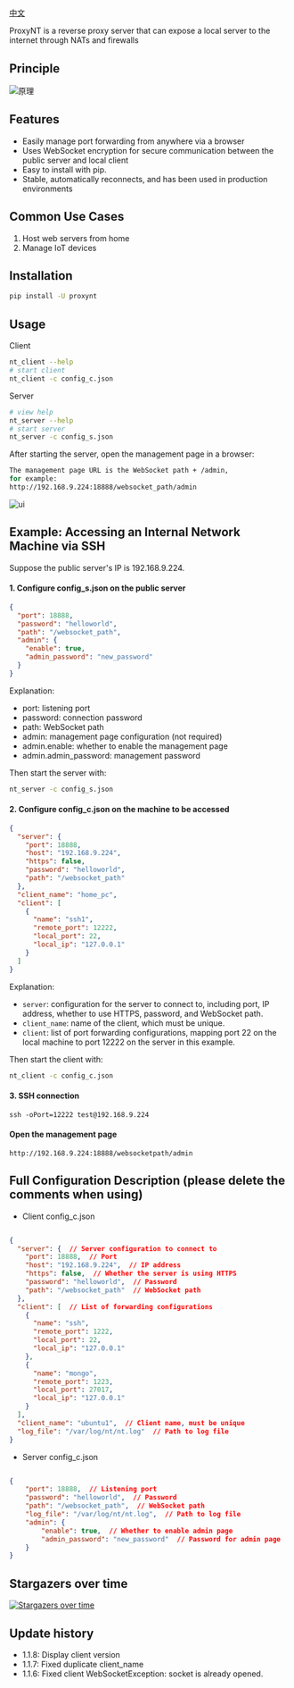 # 

[中文](./readme.md)

ProxyNT is a reverse proxy server that can expose a local server to the internet through NATs and firewalls
## Principle

![原理](https://i.imgtg.com/2023/02/08/cqhoI.png)


## Features
- Easily manage port forwarding from anywhere via a browser
- Uses WebSocket encryption for secure communication between the public server and local client
- Easy to install with pip.
- Stable, automatically reconnects, and has been used in production environments

## Common Use Cases

1. Host web servers from home
2. Manage IoT devices

## Installation

```bash
pip install -U proxynt
```


## Usage
Client
```bash
nt_client --help
# start client
nt_client -c config_c.json
```
Server

```bash
# view help
nt_server --help
# start server
nt_server -c config_s.json
```
After starting the server, open the management page in a browser:
```bash
The management page URL is the WebSocket path + /admin,
for example:
http://192.168.9.224:18888/websocket_path/admin
```
![ui](https://i.imgtg.com/2023/02/08/cqirD.png)

## Example: Accessing an Internal Network Machine via SSH

Suppose the public server's IP is 192.168.9.224.

#### 1. Configure config_s.json on the public server


```json
{
  "port": 18888,
  "password": "helloworld",
  "path": "/websocket_path",
  "admin": {
    "enable": true,  
    "admin_password": "new_password"  
  }
}
```
Explanation:

- port: listening port
- password: connection password
- path: WebSocket path
- admin: management page configuration (not required)
- admin.enable: whether to enable the management page
- admin.admin_password: management password

Then start the server with:
```bash
nt_server -c config_s.json
```

#### 2. Configure config_c.json on the machine to be accessed

```json
{
  "server": {
    "port": 18888,
    "host": "192.168.9.224",
    "https": false,
    "password": "helloworld",
    "path": "/websocket_path"
  },
  "client_name": "home_pc",
  "client": [
    {
      "name": "ssh1",
      "remote_port": 12222,
      "local_port": 22,
      "local_ip": "127.0.0.1"
    }
  ]
}
```

Explanation:

- `server`: configuration for the server to connect to, including port, IP address, whether to use HTTPS, password, and WebSocket path.
- `client_name`: name of the client, which must be unique.
- `client`: list of port forwarding configurations, mapping port 22 on the local machine to port 12222 on the server in this example.

Then start the client with:
```bash
nt_client -c config_c.json
```

#### 3. SSH connection

```
ssh -oPort=12222 test@192.168.9.224
```

#### Open the management page

```
http://192.168.9.224:18888/websocketpath/admin
```

## Full Configuration Description (please delete the comments when using)


- Client config_c.json

```json

{
  "server": {  // Server configuration to connect to
    "port": 18888,  // Port
    "host": "192.168.9.224",  // IP address
    "https": false,  // Whether the server is using HTTPS
    "password": "helloworld",  // Password
    "path": "/websocket_path"  // WebSocket path
  },
  "client": [  // List of forwarding configurations
    {
      "name": "ssh",
      "remote_port": 1222,
      "local_port": 22,
      "local_ip": "127.0.0.1"
    },
    {
      "name": "mongo",
      "remote_port": 1223,
      "local_port": 27017,
      "local_ip": "127.0.0.1"
    }
  ],
  "client_name": "ubuntu1",  // Client name, must be unique
  "log_file": "/var/log/nt/nt.log"  // Path to log file
}

```



- Server config_c.json

```json

{
    "port": 18888,  // Listening port
    "password": "helloworld",  // Password
    "path": "/websocket_path",  // WebSocket path
    "log_file": "/var/log/nt/nt.log",  // Path to log file
    "admin": {  
        "enable": true,  // Whether to enable admin page
        "admin_password": "new_password"  // Password for admin page
    }
}

```



## Stargazers over time

[![Stargazers over time](https://starchart.cc/sazima/proxynt.svg)](https://starchart.cc/sazima/proxynt)


## Update history

- 1.1.8: Display client version
- 1.1.7: Fixed duplicate client_name
- 1.1.6: Fixed client WebSocketException: socket is already opened.







